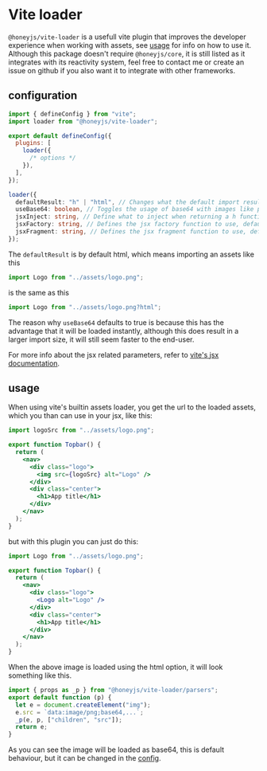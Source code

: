 # Vite loader

`@honeyjs/vite-loader` is a usefull vite plugin that improves the developer experience when working with assets, see [usage](#usage) for info on how to use it.
Although this package doesn't require `@honeyjs/core`, it is still listed as it integrates with its reactivity system, feel free to contact me or create an issue on github if you also want it to integrate with other frameworks.

## configuration

```js
import { defineConfig } from "vite";
import loader from "@honeyjs/vite-loader";

export default defineConfig({
  plugins: [
    loader({
      /* options */
    }),
  ],
});
```

```ts
loader({
  defaultResult: "h" | "html", // Changes what the default import results in, h returns a normal h function and html returns a native html element, defaults to html
  useBase64: boolean, // Toggles the usage of base64 with images like png, defaults to true
  jsxInject: string, // Define what to inject when returning a h function, defaults to the esbuild.jsxInject parameter in the config file
  jsxFactory: string, // Defines the jsx factory function to use, defaults to the esbuild.jsxFactory parameter in the config file
  jsxFragment: string, // Defines the jsx fragment function to use, defaults to the esbuild.jsxFragment parameter in the config file
});
```

The `defaultResult` is by default html, which means importing an assets like this

```jsx
import Logo from "../assets/logo.png";
```

is the same as this

```jsx
import Logo from "../assets/logo.png?html";
```

The reason why `useBase64` defaults to true is because this has the advantage that it will be loaded instantly,
although this does result in a larger import size, it will still seem faster to the end-user.

For more info about the jsx related parameters, refer to [vite's jsx documentation](https://vitejs.dev/guide/features.html#jsx).

## usage

When using vite's builtin assets loader, you get the url to the loaded assets, which you than can use in your jsx, like this:

```jsx
import logoSrc from "../assets/logo.png";

export function Topbar() {
  return (
    <nav>
      <div class="logo">
        <img src={logoSrc} alt="Logo" />
      </div>
      <div class="center">
        <h1>App title</h1>
      </div>
    </nav>
  );
}
```

but with this plugin you can just do this:

```jsx
import Logo from "../assets/logo.png";

export function Topbar() {
  return (
    <nav>
      <div class="logo">
        <Logo alt="Logo" />
      </div>
      <div class="center">
        <h1>App title</h1>
      </div>
    </nav>
  );
}
```

When the above image is loaded using the html option, it will look something like this.

```js
import { props as _p } from "@honeyjs/vite-loader/parsers";
export default function (p) {
  let e = document.createElement("img");
  e.src = `data:image/png;base64,...`;
  _p(e, p, ["children", "src"]);
  return e;
}
```

As you can see the image will be loaded as base64, this is default behaviour, but it can be changed in the [config](#config).

